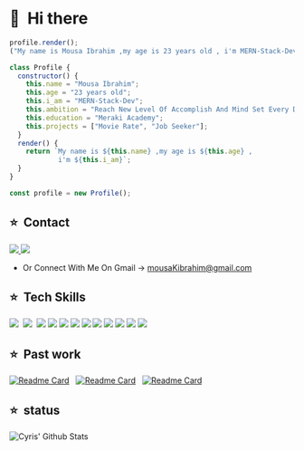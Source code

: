 # 👋 &nbsp;Hi there

```js
profile.render();
("My name is Mousa Ibrahim ,my age is 23 years old , i'm MERN-Stack-Dev");
```

```js
class Profile {
  constructor() {
    this.name = "Mousa Ibrahim";
    this.age = "23 years old";
    this.i_am = "MERN-Stack-Dev";
    this.ambition = "Reach New Level Of Accomplish And Mind Set Every Day";
    this.education = "Meraki Academy";
    this.projects = ["Movie Rate", "Job Seeker"];
  }
  render() {
    return `My name is ${this.name} ,my age is ${this.age} , 
            i'm ${this.i_am}`;
  }
}

const profile = new Profile();
```

## ⭐ &nbsp;Contact

<a href="https://www.linkedin.com/in/mousaibrah/" target="_blank" rel="noopener noreferrer">
 <img src="https://img.shields.io/badge/LinkedIn-0077B5?style=for-the-badge&logo=linkedin&logoColor=white">
 </a><a href="https://github.com/mousaibrah" target="_blank" rel="noopener noreferrer">
 <img  src="https://img.shields.io/badge/GitHub-100000?style=for-the-badge&logo=github&logoColor=white">
 </a>
 
- Or Connect With Me On Gmail -> mousaKibrahim@gmail.com
## ⭐ &nbsp;Tech Skills

<img src='https://img.shields.io/badge/MongoDB-4EA94B?style=for-the-badge&logo=mongodb&logoColor=white'/> &nbsp;<img src='https://img.shields.io/badge/React-20232A?style=for-the-badge&logo=react&logoColor=61DAFB'/>
&nbsp;<img src='https://img.shields.io/badge/Node.js-339933?style=for-the-badge&logo=nodedotjs&logoColor=white'/>&nbsp;<img src='https://img.shields.io/badge/Express.js-000000?style=for-the-badge&logo=express&logoColor=white'/>&nbsp;<img src='https://img.shields.io/badge/Postman-FF6C37?style=for-the-badge&logo=Postman&logoColor=white'/>&nbsp;<img src='https://img.shields.io/badge/VSCode-0078D4?style=for-the-badge&logo=visual%20studio%20code&logoColor=white'/>&nbsp;<img src='https://img.shields.io/badge/GIT-E44C30?style=for-the-badge&logo=git&logoColor=white'/>&nbsp;<img src='https://img.shields.io/badge/styled--components-DB7093?style=for-the-badge&logo=styled-components&logoColor=white'/>&nbsp;<img src='https://img.shields.io/badge/CSS3-1572B6?style=for-the-badge&logo=css3&logoColor=white'/>&nbsp;<img src='https://img.shields.io/badge/HTML5-E34F26?style=for-the-badge&logo=html5&logoColor=white'/>&nbsp;<img src='https://img.shields.io/badge/JavaScript-323330?style=for-the-badge&logo=javascript&logoColor=F7DF1E'/>&nbsp;<img src='https://img.shields.io/badge/Render-46E3B7?style=for-the-badge&logo=render&logoColor=white'/>

## ⭐ &nbsp;Past work

[![Readme Card](https://github-readme-stats.vercel.app/api/pin/?username=C7-mousaibrah&repo=JobSeeker&bg_color=0d1116&title_color=fcfeff&text_color=a4aacb&icon_color=f8a92a)](https://github.com/mousaibrah/Pwnagetty)
&nbsp;
[![Readme Card](https://github-readme-stats.vercel.app/api/pin/?username=c7-mousaibrah&repo=MovieRate&bg_color=0d1116&title_color=fcfeff&text_color=a4aacb&icon_color=f8a92a)](https://github.com/mousaibrah/love-lock-card)
&nbsp;
[![Readme Card](https://github-readme-stats.vercel.app/api/pin/?username=Glass-Geeks&repo=MERAKI_Academy_Project_5&bg_color=0d1116&title_color=fcfeff&text_color=a4aacb&icon_color=f8a92a)](https://github.com/mousaibrah/love-lock-card)
&nbsp;

## ⭐ &nbsp;status

![Cyris' Github Stats](https://github-readme-stats.vercel.app/api?username=mousaibrah&show_icons=true&theme=default&title_color=fcfeff&text_color=a4aacb&bg_color=1e1e2a&icon_color=f8a92a)
